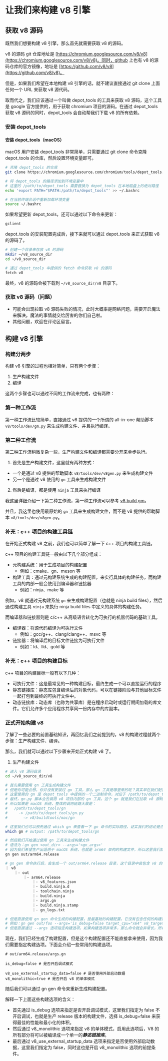 # 让我们来构建 v8 引擎

## 获取 v8 源码

既然我们想要构建 v8 引擎，那么首先就需要获取 v8 的源码。

v8 的源码 git 仓库地址是 [https://chromium.googlesource.com/v8/v8](https://chromium.googlesource.com/v8/v8)。同时，github 上也有 v8 的源码仓库的官方镜像，地址是 [https://github.com/v8/v8](https://github.com/v8/v8)。

但是，如果我们希望在本地构建 v8 引擎的话，就不建议直接通过 git clone 上面任何一个 URL 来获取 v8 源代码。

取而代之，我们应该通过一个叫做 depot_tools 的工具来获取 v8 源码，这个工具是 google 官方提供的，用于获取 chromium 项目的源码。在通过 depot_tools 获取 v8 源码的同时，depot_tools 会自动帮我们下载 v8 的所有依赖。

### 安装 depot_tools

#### 安装 depot_tools（macOS）

macOS 用户安装 depot_tools 非常简单，只需要通过 git clone 命令克隆 depot_tools 的仓库，然后设置环境变量即可。

```bash
# 克隆 depot_tools 的仓库
git clone https://chromium.googlesource.com/chromium/tools/depot_tools.git

# 将 depot_tools 的路径添加到环境变量中
# 这里的 /path/to/depot_tools 需要替换为 depot_tools 在本地磁盘上的绝对路径
echo 'export PATH="$PATH:/path/to/depot_tools"' >> ~/.bashrc

# 在当前终端会话中重新加载环境变量
source ~/.bashrc
```

如果希望更新 depot_tools，还可以通过以下命令来更新：

```bash
gclient
```

depot_tools 的安装配置完成后，接下来就可以通过 depot_tools 来正式获取 v8 的源码了。

```bash
# 创建一个目录来存放 v8 的源码
mkdir ~/v8_source_dir
cd ~/v8_source_dir

# 通过 depot_tools 中提供的 fetch 命令获取 v8 的源码
fetch v8
```

最终，v8 的源码会被下载到 `~/v8_source_dir/v8` 目录下。

### 获取 v8 源码（问题）

- 可能会出现拉取 v8 源码失败的情况，此时大概率是网络问题，需要开启魔法来解决。魔法的事情就交给厉害的你们自己啦。
- 其他问题，欢迎在评论区留言。

## 构建 v8 引擎

### 构建分两步

构建 v8 引擎的过程也相对简单，只有两个步骤：

1. 生产构建文件
2. 编译

这两个步骤也可以通过不同的工作流来完成，也有两种：

### 第一种工作流

第一种工作流比较简单，直接通过 v8 提供的一个所谓的 all-in-one 帮助脚本 `v8/tools/dev/gm.py` 来生成构建文件、并且执行编译。

### 第二种工作流

第二种工作流稍微复杂一些，生产构建文件和编译都需要分开来单步执行。

1. 首先是生产构建文件，这里就有两种方式：
 - 一个是通过 v8 提供的帮助脚本 `v8/tools/dev/v8gen.py` 来生成构建文件
 - 另一个是通过 v8 使用的 `gn` 工具来生成构建文件
2. 然后是编译，都是使用 `ninja` 工具来执行编译

我这里详细介绍一下第二种工作流，第一种工作流可以参考 [v8 build gm](https://v8.dev/docs/build-gn#gm)。

并且，我这里也使用最原始的 `gn` 工具来生成构建文件，而不是 v8 提供的帮助脚本 `v8/tools/dev/v8gen.py`。

### 补充：c++ 项目的构建工具链

在开始正式构建 v8 之前，我们也可以简单了解一下 c++ 项目的构建工具链。

c++ 项目的构建工具链一般由以下几个部分组成：

- 元构建系统：用于生成项目的构建配置
  - 例如：cmake、gn、meson 等
- 构建工具：通过元构建系统生成的构建配置，来实行具体的构建任务，而构建工具的内部一般会使用到编译器和链接器
  - 例如：ninja、make 等

例如，v8 就通过元构建系统 `gn` 来生成构建配置（也就是 ninja build files），然后通过构建工具 `ninja` 来执行 ninja build files 中定义的具体的构建任务。

而编译器和链接器则是 c/c++ 从高级语言转化为可执行的机器代码的基础工具。

- 编译器：将源代码编译为可执行文件
  - 例如：gcc/g++、clang/clang++、msvc 等
- 链接器：将编译后的目标文件链接为可执行文件
  - 例如：ld、lld、gold 等

### 补充：c++ 项目的构建目标

c++ 项目的构建目标一般有以下几种：

- 可执行文件：这是最常见的一种构建目标，最终生成一个可以直接运行的程序
- 静态链接库：静态库包含编译后的对象代码，可以在链接阶段与其他目标文件一起打包到最终的可执行文件中。
- 动态链接库：动态库（也称为共享库）是在程序启动时或运行期间加载的库文件。它们允许多个应用程序共享同一份内存中的库副本。

### 正式开始构建 v8

了解了一些必要的前置基础知识，再回忆我们之前提到的，v8 的构建过程就两个步骤：生产构建文件、编译。

那么，我们就可以通过以下步骤来开始正式构建 v8 了。

1. 生产构建文件

```bash
# 进入 v8 源码目录
cd ~/v8_source_dir/v8
```

```bash
# 首先需要使用 gn 工具生成构建文件
# 但是你可能会想，你并没有安装过 gn 工具，那么 gn 工具是哪里来的呢？其实早在我们配置好 depot_tools 的时候，我们就可以使用 gn 这条命令了。
# 这里使用的 gn 是 depot_tools 中提供的一个二进制命令，对应于 /path/to/depot_tools/gn，而 /path/to/depot_tools/gn 具体会去调用 /path/to/depot_tools/gn.py 这个 python 脚本。
# 最终，gn.py 脚本会去调用 v8 项目内部的 gn 工具，这个 gn 就是我们在拉取 v8 源码时，帮我们自动下载好的 v8 的依赖项。在 macOS 系统上，这个 gn 工具的具体路径应该是 v8/buildtools/mac/gn。
# 所以如果是 macOS 系统，整体的调用链路大致是：
#   /path/to/depot_tools/gn
#     -> /path/to/depot_tools/gn.py
#       -> v8/buildtools/mac/gn

# 这里我们也可以预先通过 which gn 来查看一下 gn 命令的实际路径，证实我们的结论是否正确。
which gn # output: /path/to/depot_tools/gn

# 然后我们开始通过使用 gn 工具来生成构建文件
# 语法为：gn gen <out_dir> --args='<gn_args>'
# 因为我们希望生产出适用于 macOS 系统，也就是 arm64 架构的构建文件，所以这里我们就给构建配置的输出目录指定为 out/arm64.release，当然这个名称可以随意指定，不过这里为了更加直观，所以就指定为 out/arm64.release。
gn gen out/arm64.release

# gn gen 命令执行后，会生成一个 out/arm64.release 目录，这个目录中会包含 v8 的构建配置文件。如下面所示：
｜ v8
    ｜- out
        ｜- arm64.release
            ｜- v8_features.json
            ｜- build.ninja.d
            ｜- toolchain.ninja
            ｜- build.ninja
            ｜- args.gn
            ｜- build.ninja.stamp
            ｜- gn_logs.txt

# 但是直接使用 gn gen 命令生成的构建配置，是最基础的构建配置，它没有包含任何的构建选项，所以它不能直接拿来使用。在上面我们可以看到 gn gen 命令的语法中，有一个 --args 选项，这个选项就是用于指定构建选项的。
# 例如：gn gen out/foo --args='is_debug=false target_cpu="x64" v8_target_cpu="arm64" use_goma=true'
# 但是直接通过 --args 选项指定构建选项，如果构建选项非常多，那么命令就会非常长，所以 v8 提供了一个叫做 args.gn 的文件，用于存放构建选项。我们也可以直接在 args.gn 文件中指定构建选项。然后通过 gn gen 命令来重新生成构建配置。或者即使你没有手动的 gn gen 命令重新生成构建配置，后续的 ninja 在构建的时候，也会自动根据 args.gn 文件中的构建选项来重新生成构建配置而去进行项目构建。
```

现在，我们已经生成了构建配置，但是这个构建配置还不能直接拿来使用，因为我们需要指定构建选项。下面会介绍一些常用的构建选项。

```args.gn
# out/arm64.release/args.gn

is_debug=false # 是否开启调试模式

v8_use_external_startup_data=false # 是否使用外部启动数据
v8_monolithic=true # 是否开启 v8 的单体模式
```

随后我们可以通过 gn gen 命令来重新生成构建配置。

解释一下上面这些构建选项的含义：
- 首先通过 is_debug 选项来指定是否开启调试模式，这里我们指定为 false 不开启调试，也就是生产 release 版本的构建文件，选择 is_debug=false 来获得最佳的性能和最小化的体积。
- 然后通过 v8_monolithic 选项来指定 v8 的单体模式，启用此选项后，V8 的所有部分将可以被编译成一个单一的***静态链接库***。
- 最后通过 v8_use_external_startup_data 选项来指定是否使用外部启动数据，这里我们指定为 false，同时这也是开启 v8_monolithic 选项的前提条件。



